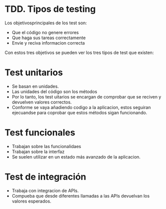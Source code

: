 # TDD. Tipos de testing

Los objetivosprincipales de los test son:  

- Que el código no genere errores
- Que haga sus tareas correctamente 
- Envie y reciva informacion correcta

Con estos tres objetivos se pueden ver los tres tipos de test que existen: 

# Test unitarios 

- Se basan en unidades.
- Las unidades del código son los métodos
- Por lo tanto, los test uitarios se encargan de comprobar que se reciven y devuelven valores correctos. 
- Conforme se vaya añadiendo codigo a la aplicacion, estos seguiran ejecuandse para coprobar que estos métodos sigan funcionando.

# Test funcionales 

- Trabajan sobre las funcionalidaes
- Trabajan sobre la interfaz 
- Se suelen utilizar en un estado más avanzado de la aplicacion.

# Test de integración

- Trabaja con integracion de APIs.
- Compueba que desde diferentes llamadas a las APIs devuelvan los valores esperados. 
